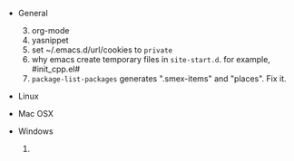 
* General

    3. org-mode
    6. yasnippet
    7. set ~/.emacs.d/url/cookies to `private`
    8. why emacs create temporary files in `site-start.d`. for example, #init_cpp.el#
    9. `package-list-packages` generates ".smex-items" and "places". Fix it.
    
* Linux

* Mac OSX

* Windows

  1. 
